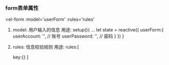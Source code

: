 ### form表单属性
<el-form
:model='userForm'
:rules='rules'

1. model: 用户输入的信息
  用途: 
  setup(){
    ...
    let state = reactive({
      userForm:{
        userAccount: '', // 账号
        userPassword: '', // 密码
      }
    })
  }

2. rules: 信息校验规则
  用途: 
    rules:[
      <!-- 
        key: 跟要校验的收集到的信息的名字保持一致
        value: 具体的验证规则
        key--value
        
        userAccount: {
          required: true // 是否必填
          message: '请输入活动名称' // 提示信息

          trigger: 'blur' // 触发检查的方式:
                              blur 失去焦点时检查
                              change 值发生改变时触发
          min: 6 // 最小长度
          max: 13 // 最大长度

          pattern: /^[a-z]+$/ // 使用正则（只能输入字母）
        }
      -->
      key:{}
    ]